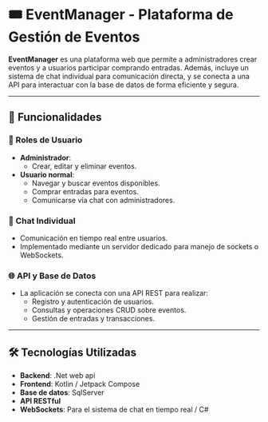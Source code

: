 # 🎟️ EventManager - Plataforma de Gestión de Eventos

**EventManager** es una plataforma web que permite a administradores crear eventos y a usuarios participar comprando entradas. Además, incluye un sistema de chat individual para comunicación directa, y se conecta a una API para interactuar con la base de datos de forma eficiente y segura.

---

## 🚀 Funcionalidades

### 👥 Roles de Usuario
- **Administrador**:
  - Crear, editar y eliminar eventos.
- **Usuario normal**:
  - Navegar y buscar eventos disponibles.
  - Comprar entradas para eventos.
  - Comunicarse vía chat con administradores.

### 💬 Chat Individual
- Comunicación en tiempo real entre usuarios.
- Implementado mediante un servidor dedicado para manejo de sockets o WebSockets.

### 🌐 API y Base de Datos
- La aplicación se conecta con una API REST para realizar:
  - Registro y autenticación de usuarios.
  - Consultas y operaciones CRUD sobre eventos.
  - Gestión de entradas y transacciones.
---

## 🛠️ Tecnologías Utilizadas

- **Backend**: .Net web api
- **Frontend**: Kotlin / Jetpack Compose
- **Base de datos**: SqlServer
- **API RESTful**
- **WebSockets**: Para el sistema de chat en tiempo real / C#
